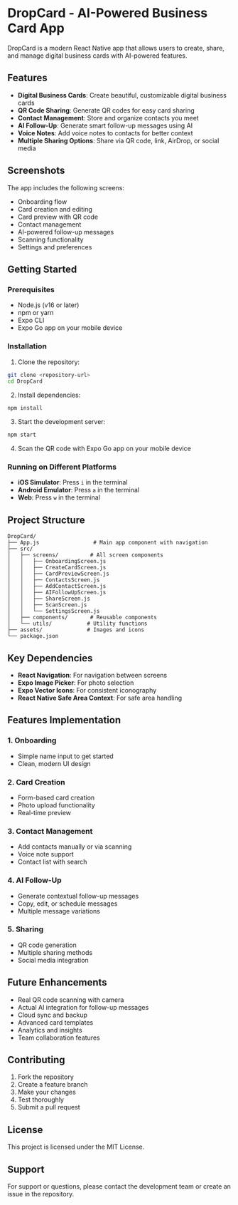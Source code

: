 # DropCard - AI-Powered Business Card App

DropCard is a modern React Native app that allows users to create, share, and manage digital business cards with AI-powered features.

## Features

- **Digital Business Cards**: Create beautiful, customizable digital business cards
- **QR Code Sharing**: Generate QR codes for easy card sharing
- **Contact Management**: Store and organize contacts you meet
- **AI Follow-Up**: Generate smart follow-up messages using AI
- **Voice Notes**: Add voice notes to contacts for better context
- **Multiple Sharing Options**: Share via QR code, link, AirDrop, or social media

## Screenshots

The app includes the following screens:
- Onboarding flow
- Card creation and editing
- Card preview with QR code
- Contact management
- AI-powered follow-up messages
- Scanning functionality
- Settings and preferences

## Getting Started

### Prerequisites

- Node.js (v16 or later)
- npm or yarn
- Expo CLI
- Expo Go app on your mobile device

### Installation

1. Clone the repository:
```bash
git clone <repository-url>
cd DropCard
```

2. Install dependencies:
```bash
npm install
```

3. Start the development server:
```bash
npm start
```

4. Scan the QR code with Expo Go app on your mobile device

### Running on Different Platforms

- **iOS Simulator**: Press `i` in the terminal
- **Android Emulator**: Press `a` in the terminal
- **Web**: Press `w` in the terminal

## Project Structure

```
DropCard/
├── App.js                 # Main app component with navigation
├── src/
│   ├── screens/          # All screen components
│   │   ├── OnboardingScreen.js
│   │   ├── CreateCardScreen.js
│   │   ├── CardPreviewScreen.js
│   │   ├── ContactsScreen.js
│   │   ├── AddContactScreen.js
│   │   ├── AIFollowUpScreen.js
│   │   ├── ShareScreen.js
│   │   ├── ScanScreen.js
│   │   └── SettingsScreen.js
│   ├── components/       # Reusable components
│   └── utils/           # Utility functions
├── assets/              # Images and icons
└── package.json
```

## Key Dependencies

- **React Navigation**: For navigation between screens
- **Expo Image Picker**: For photo selection
- **Expo Vector Icons**: For consistent iconography
- **React Native Safe Area Context**: For safe area handling

## Features Implementation

### 1. Onboarding
- Simple name input to get started
- Clean, modern UI design

### 2. Card Creation
- Form-based card creation
- Photo upload functionality
- Real-time preview

### 3. Contact Management
- Add contacts manually or via scanning
- Voice note support
- Contact list with search

### 4. AI Follow-Up
- Generate contextual follow-up messages
- Copy, edit, or schedule messages
- Multiple message variations

### 5. Sharing
- QR code generation
- Multiple sharing methods
- Social media integration

## Future Enhancements

- Real QR code scanning with camera
- Actual AI integration for follow-up messages
- Cloud sync and backup
- Advanced card templates
- Analytics and insights
- Team collaboration features

## Contributing

1. Fork the repository
2. Create a feature branch
3. Make your changes
4. Test thoroughly
5. Submit a pull request

## License

This project is licensed under the MIT License.

## Support

For support or questions, please contact the development team or create an issue in the repository. 